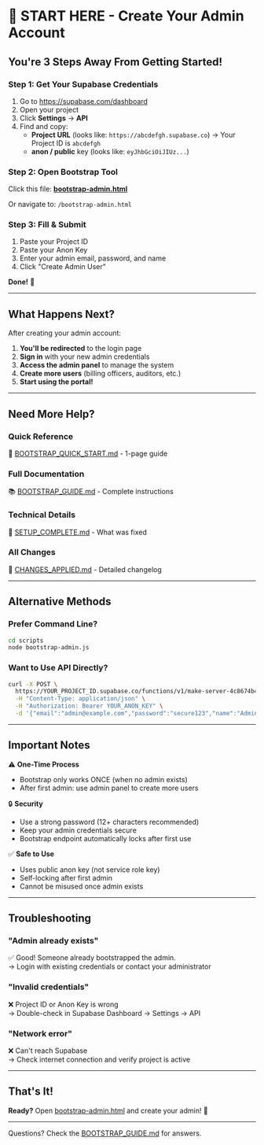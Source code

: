 # 🚀 START HERE - Create Your Admin Account

## You're 3 Steps Away From Getting Started!

### Step 1: Get Your Supabase Credentials

1. Go to https://supabase.com/dashboard
2. Open your project
3. Click **Settings** → **API**
4. Find and copy:
   - **Project URL** (looks like: `https://abcdefgh.supabase.co`) → Your Project ID is `abcdefgh`
   - **anon / public** key (looks like: `eyJhbGciOiJIUz...`)

### Step 2: Open Bootstrap Tool

Click this file: **[bootstrap-admin.html](./bootstrap-admin.html)**

Or navigate to: `/bootstrap-admin.html`

### Step 3: Fill & Submit

1. Paste your Project ID
2. Paste your Anon Key
3. Enter your admin email, password, and name
4. Click "Create Admin User"

**Done!** 🎉

---

## What Happens Next?

After creating your admin account:

1. **You'll be redirected** to the login page
2. **Sign in** with your new admin credentials
3. **Access the admin panel** to manage the system
4. **Create more users** (billing officers, auditors, etc.)
5. **Start using the portal!**

---

## Need More Help?

### Quick Reference
📄 [BOOTSTRAP_QUICK_START.md](./BOOTSTRAP_QUICK_START.md) - 1-page guide

### Full Documentation
📚 [BOOTSTRAP_GUIDE.md](./BOOTSTRAP_GUIDE.md) - Complete instructions

### Technical Details
🔧 [SETUP_COMPLETE.md](./SETUP_COMPLETE.md) - What was fixed

### All Changes
📝 [CHANGES_APPLIED.md](./CHANGES_APPLIED.md) - Detailed changelog

---

## Alternative Methods

### Prefer Command Line?

```bash
cd scripts
node bootstrap-admin.js
```

### Want to Use API Directly?

```bash
curl -X POST \
  https://YOUR_PROJECT_ID.supabase.co/functions/v1/make-server-4c8674b4/bootstrap-admin \
  -H "Content-Type: application/json" \
  -H "Authorization: Bearer YOUR_ANON_KEY" \
  -d '{"email":"admin@example.com","password":"secure123","name":"Admin"}'
```

---

## Important Notes

⚠️ **One-Time Process**
- Bootstrap only works ONCE (when no admin exists)
- After first admin: use admin panel to create more users

🔒 **Security**
- Use a strong password (12+ characters recommended)
- Keep your admin credentials secure
- Bootstrap endpoint automatically locks after first use

✅ **Safe to Use**
- Uses public anon key (not service role key)
- Self-locking after first admin
- Cannot be misused once admin exists

---

## Troubleshooting

### "Admin already exists"
✅ Good! Someone already bootstrapped the admin.  
→ Login with existing credentials or contact your administrator

### "Invalid credentials"
❌ Project ID or Anon Key is wrong  
→ Double-check in Supabase Dashboard → Settings → API

### "Network error"
❌ Can't reach Supabase  
→ Check internet connection and verify project is active

---

## That's It!

**Ready?** Open [bootstrap-admin.html](./bootstrap-admin.html) and create your admin! 🚀

---

Questions? Check the [BOOTSTRAP_GUIDE.md](./BOOTSTRAP_GUIDE.md) for answers.
